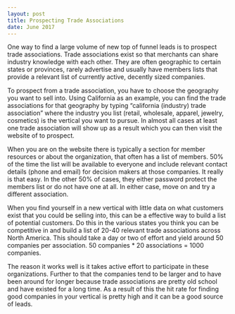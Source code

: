 ```yaml
---
layout: post
title: Prospecting Trade Associations
date: June 2017
---
```

One way to find a large volume of new top of funnel leads is to prospect trade associations. Trade associations exist so that merchants can share industry knowledge with each other. They are often geographic to certain states or provinces, rarely advertise and usually have members lists that provide a relevant list of currently active, decently sized companies.

To prospect from a trade association, you have to choose the geography you want to sell into. Using California as an example, you can find the trade associations for that geography by typing “california (industry) trade association” where the industry you list (retail, wholesale, apparel, jewelry, cosmetics) is the vertical you want to pursue. In almost all cases at least one trade association will show up as a result which you can then visit the website of to prospect.

When you are on the website there is typically a section for member resources or about the organization, that often has a list of members. 50% of the time the list will be available to everyone and include relevant contact details (phone and email) for decision makers at those companies. It really is that easy. In the other 50% of cases, they either password protect the members list or do not have one at all. In either case, move on and try a different association.

When you find yourself in a new vertical with little data on what customers exist that you could be selling into, this can be a effective way to build a list of potential customers. Do this in the various states you think you can be competitive in and build a list of 20-40 relevant trade associations across North America. This should take a day or two of effort and yield around 50 companies per association. 50 companies * 20 associations = 1000 companies.

The reason it works well is it takes active effort to participate in these organizations. Further to that the companies tend to be larger and to have been around for longer because trade associations are pretty old school and have existed for a long time. As a result of this the hit rate for finding good companies in your vertical is pretty high and it can be a good source of leads.
